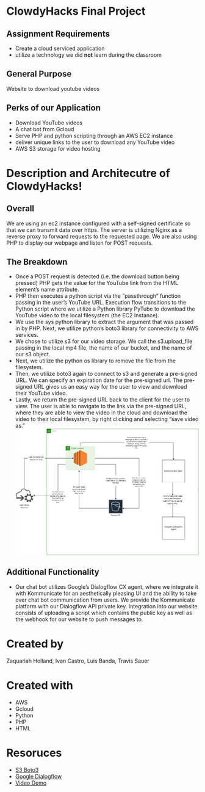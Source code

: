 # ClowdyHacks Final Project

## Assignment Requirements

- Create a cloud serviced application
- utilize a technology we did **not** learn during the classroom

## General Purpose

Website to download youtube videos

## Perks of our Application

- Download YouTube videos
- A chat bot from Gcloud
- Serve PHP and python scripting through an AWS EC2 instance
- deliver unique links to the user to download any YouTube video
- AWS S3 storage for video hosting

# Description and Architecutre of ClowdyHacks!

## Overall

We are using an ec2 instance configured with a self-signed certificate so that we can transmit data over https. The server is utilizing Nginx as a reverse proxy to forward requests to the requested page. We are also using PHP to display our webpage and listen for POST requests. 

## The Breakdown

- Once a POST request is detected (i.e. the download button being pressed) PHP gets the value for the YouTube link from the HTML element’s name attribute. 
- PHP then executes a python script via the “passthrough” function passing in the user’s YouTube URL. Execution flow transitions to the Python script where we utilize a Python library PyTube to download the YouTube video to the local filesystem (the EC2 Instance). 
- We use the sys python library to extract the argument that was passed in by PHP. Next, we utilize python’s boto3 library for connectivity to AWS services. 
- We chose to utilize s3 for our video storage. We call the s3.upload_file passing in the local mp4 file, the name of our bucket, and the name of our s3 object. 
- Next, we utilize the python os library to remove the file from the filesystem. 
- Then, we utilize boto3 again to connect to s3 and generate a pre-signed URL. We can specify an expiration date for the pre-signed url. The pre-signed URL gives us an easy way for the user to view and download their YouTube video. 
- Lastly, we return the pre-signed URL back to the client for the user to view. The user is able to navigate to the link via the pre-signed URL, where they are able to view the video in the cloud and download the video to their local filesystem, by right clicking and selecting “save video as.” 
![architecture.png](assets/architecture.png)

## Additional Functionality

- Our chat bot utilizes Google’s Dialogflow CX agent, where we integrate it with Kommunicate for an aesthetically pleasing UI and the ability to take over chat bot communication from users. We provide the Kommunicate platform with our Dialogflow API private key. Integration into our website consists of uploading a script which contains the public key as well as the webhook for our website to push messages to.

# Created by

Zaquariah Holland, Ivan Castro, Luis Banda, Travis Sauer

# Created with

- AWS
- Gcloud
- Python
- PHP
- HTML

# Resoruces
- [S3 Boto3](https://boto3.amazonaws.com/v1/documentation/api/latest/reference/services/s3.html)
- [Google Dialogflow](https://cloud.google.com/dialogflow/docs)
- [Video Demo](https://www.youtube.com/watch?v=XJxNFb2y3fw)

